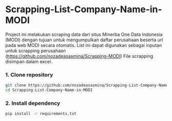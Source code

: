 # Scrapping-List-Company-Name-in-MODI
Project ini melakukan scraping data dari situs Minerba One Data Indonesia (MODI) dengan tujuan untuk mengumpulkan daftar perusahaan beserta url pada web MODI secara otomatis.
List ini dapat digunakan sebagai inputan untuk scrapping perusahaan (https://github.com/nozadeasasmina/Scrapping-MODI)
File scrapping disimpan dalam excel.

### 1. Clone repository

```bash
git clone https://github.com/nozadeasasmina/Scrapping-List-Company-Name-in-MODI.git
cd Scrapping-List-Company-Name-in-MODI
```

### 2. Install dependency

```bash
pip install -r requirements.txt
```